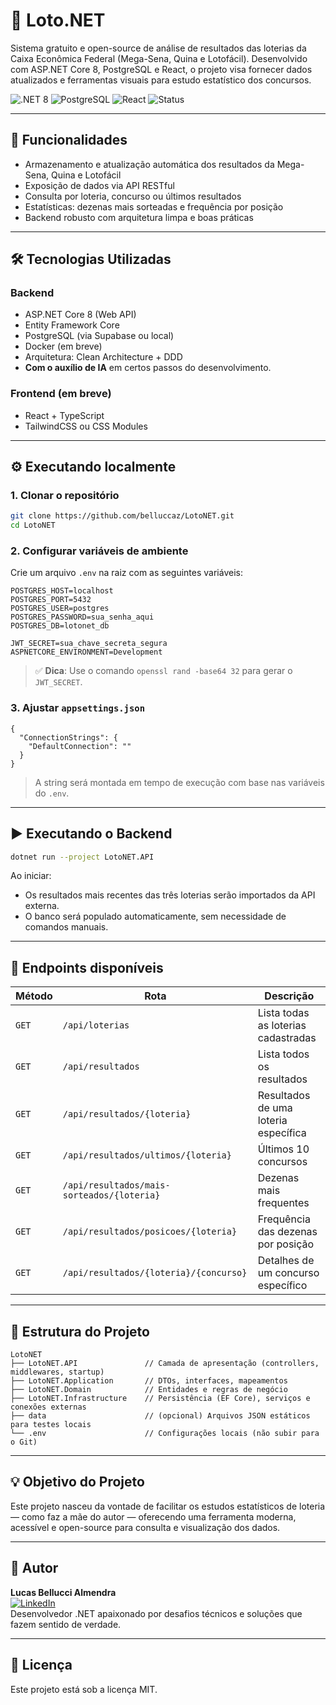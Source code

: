 # 🎯 Loto.NET

Sistema gratuito e open-source de análise de resultados das loterias da Caixa Econômica Federal (Mega-Sena, Quina e Lotofácil). Desenvolvido com ASP.NET Core 8, PostgreSQL e React, o projeto visa fornecer dados atualizados e ferramentas visuais para estudo estatístico dos concursos.

![.NET 8](https://img.shields.io/badge/.NET-8.0-blueviolet) ![PostgreSQL](https://img.shields.io/badge/Database-PostgreSQL-blue) ![React](https://img.shields.io/badge/Frontend-React-61DAFB) ![Status](https://img.shields.io/badge/Status-Em%20Desenvolvimento-yellow)

---

## 📌 Funcionalidades

- Armazenamento e atualização automática dos resultados da Mega-Sena, Quina e Lotofácil
- Exposição de dados via API RESTful
- Consulta por loteria, concurso ou últimos resultados
- Estatísticas: dezenas mais sorteadas e frequência por posição
- Backend robusto com arquitetura limpa e boas práticas
---

## 🛠️ Tecnologias Utilizadas

### Backend

- ASP.NET Core 8 (Web API)
- Entity Framework Core
- PostgreSQL (via Supabase ou local)
- Docker (em breve)
- Arquitetura: Clean Architecture + DDD
- **Com o auxílio de IA** em certos passos do desenvolvimento.

### Frontend (em breve)

- React + TypeScript
- TailwindCSS ou CSS Modules

---

## ⚙️ Executando localmente

### 1. Clonar o repositório

```bash
git clone https://github.com/belluccaz/LotoNET.git
cd LotoNET
```

### 2. Configurar variáveis de ambiente

Crie um arquivo `.env` na raiz com as seguintes variáveis:

```env
POSTGRES_HOST=localhost
POSTGRES_PORT=5432
POSTGRES_USER=postgres
POSTGRES_PASSWORD=sua_senha_aqui
POSTGRES_DB=lotonet_db

JWT_SECRET=sua_chave_secreta_segura
ASPNETCORE_ENVIRONMENT=Development
```

> ✅ **Dica**: Use o comando `openssl rand -base64 32` para gerar o `JWT_SECRET`.

### 3. Ajustar `appsettings.json`

```jsonc
{
  "ConnectionStrings": {
    "DefaultConnection": ""
  }
}
```

> A string será montada em tempo de execução com base nas variáveis do `.env`.

---

## ▶️ Executando o Backend

```bash
dotnet run --project LotoNET.API
```

Ao iniciar:

- Os resultados mais recentes das três loterias serão importados da API externa.
- O banco será populado automaticamente, sem necessidade de comandos manuais.

---

## 🔗 Endpoints disponíveis

| Método | Rota                                       | Descrição                            |
| ------ | ------------------------------------------ | ------------------------------------ |
| `GET`  | `/api/loterias`                            | Lista todas as loterias cadastradas  |
| `GET`  | `/api/resultados`                          | Lista todos os resultados            |
| `GET`  | `/api/resultados/{loteria}`                | Resultados de uma loteria específica |
| `GET`  | `/api/resultados/ultimos/{loteria}`        | Últimos 10 concursos                 |
| `GET`  | `/api/resultados/mais-sorteados/{loteria}` | Dezenas mais frequentes              |
| `GET`  | `/api/resultados/posicoes/{loteria}`       | Frequência das dezenas por posição   |
| `GET`  | `/api/resultados/{loteria}/{concurso}`     | Detalhes de um concurso específico   |

---

## 📁 Estrutura do Projeto

```
LotoNET
├── LotoNET.API               // Camada de apresentação (controllers, middlewares, startup)
├── LotoNET.Application       // DTOs, interfaces, mapeamentos
├── LotoNET.Domain            // Entidades e regras de negócio
├── LotoNET.Infrastructure    // Persistência (EF Core), serviços e conexões externas
├── data                      // (opcional) Arquivos JSON estáticos para testes locais
└── .env                      // Configurações locais (não subir para o Git)
```

---

## 💡 Objetivo do Projeto

Este projeto nasceu da vontade de facilitar os estudos estatísticos de loteria — como faz a mãe do autor — oferecendo uma ferramenta moderna, acessível e open-source para consulta e visualização dos dados.

---

## 🧠 Autor

**Lucas Bellucci Almendra**  
[![LinkedIn](https://img.shields.io/badge/-LinkedIn-blue?style=flat&logo=linkedin)](https://www.linkedin.com/in/lucas-bellucci-353b10298)  
Desenvolvedor .NET apaixonado por desafios técnicos e soluções que fazem sentido de verdade.

---

## 📝 Licença

Este projeto está sob a licença MIT.
